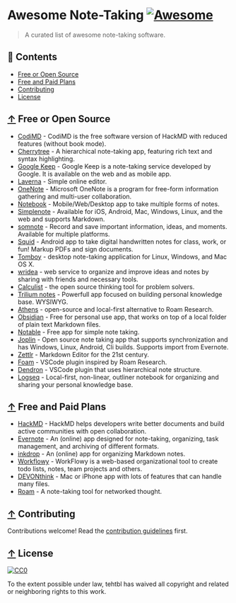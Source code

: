 # Awesome Note-Taking [![Awesome](https://awesome.re/badge.svg)](https://awesome.re)

> A curated list of awesome note-taking software.

## 📖 Contents

* [Free or Open Source](#-free-or-open-source)
* [Free and Paid Plans](#-free-and-paid-plans)
* [Contributing](#-contributing)
* [License](#-license)

## [↑](#-contents) Free or Open Source

* [CodiMD](https://github.com/hackmdio/codimd) - CodiMD is the free software version of HackMD with reduced features (without book mode).
* [Cherrytree](http://www.giuspen.com/cherrytree) - A hierarchical note-taking app, featuring rich text and syntax highlighting.
* [Google Keep](https://keep.google.com) - Google Keep is a note-taking service developed by Google. It is available on the web and as mobile app.
* [Laverna](https://laverna.cc) - Simple online editor.
* [OneNote](https://www.onenote.com) - Microsoft OneNote is a program for free-form information gathering and multi-user collaboration.
* [Notebook](https://www.zoho.com/notebook) - Mobile/Web/Desktop app to take multiple forms of notes.
* [Simplenote](http://simplenote.com) - Available for iOS, Android, Mac, Windows, Linux, and the web and supports Markdown.
* [somnote](http://somcloud.com/about/somnote) - Record and save important information, ideas, and moments. Available for multiple platforms.
* [Squid](http://squidnotes.com) - Android app to take digital handwritten notes for class, work, or fun! Markup PDFs and sign documents.
* [Tomboy](https://wiki.gnome.org/Apps/Tomboy) - desktop note-taking application for Linux, Windows, and Mac OS X.
* [wridea](http://wridea.com) - web service to organize and improve ideas and notes by sharing with friends and necessary tools.
* [Calculist](https://calculist.io/) - the open source thinking tool for problem solvers.
* [Trilium notes](https://github.com/zadam/trilium) - Powerfull app focused on building personal knowledge base. WYSIWYG.
* [Athens](https://github.com/athensresearch/athens) - open-source and local-first alternative to Roam Research.
* [Obsidian](https://obsidian.md/) - Free for personal use app, that works on top of a local folder of plain text Markdown files.
* [Notable](https://notable.app/) - Free app for simple note taking.
* [Joplin](https://joplinapp.org/) - Open source note taking app that supports synchronization and has Windows, Linux, Android, Cli builds. Supports import from Evernote.
* [Zettlr](https://www.zettlr.com/) - Markdown Editor for the 21st century.
* [Foam](https://foambubble.github.io/) - VSCode plugin inspired by Roam Research.
* [Dendron](https://github.com/dendronhq/dendron) - VSCode plugin that uses hierarchical note structure.
* [Logseq](https://github.com/logseq/logseq) - Local-first, non-linear, outliner notebook for organizing and sharing your personal knowledge base.


## [↑](#-contents) Free and Paid Plans

* [HackMD](https://hackmd.io) - HackMD helps developers write better documents and build active communities with open collaboration.
* [Evernote](https://www.evernote.com) - An (online) app designed for note-taking, organizing, task management, and archiving of different formats.
* [inkdrop](https://www.inkdrop.info) - An (online) app for organizing Markdown notes.
* [Workflowy](https://workflowy.com) - WorkFlowy is a web-based organizational tool to create todo lists, notes, team projects and others.
* [DEVONthink](https://www.devontechnologies.com/apps/devonthink) - Mac or iPhone app with lots of features that can handle many files.
* [Roam](https://roamresearch.com/) - A note-taking tool for networked thought.


## [↑](#-contents) Contributing

Contributions welcome! Read the [contribution guidelines](contributing.md) first.

## [↑](#-contents) License

[![CC0](https://mirrors.creativecommons.org/presskit/buttons/88x31/svg/cc-zero.svg)](https://creativecommons.org/publicdomain/zero/1.0)

To the extent possible under law, tehtbl has waived all copyright and related or neighboring rights to this work.
